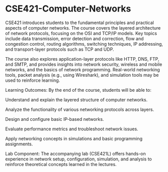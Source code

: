 # CSE421-Computer-Networks

CSE421 introduces students to the fundamental principles and practical aspects of computer networks. The course covers the layered architecture of network protocols, focusing on the OSI and TCP/IP models. Key topics include data transmission, error detection and correction, flow and congestion control, routing algorithms, switching techniques, IP addressing, and transport-layer protocols such as TCP and UDP.

The course also explores application-layer protocols like HTTP, DNS, FTP, and SMTP, and provides insights into network security, wireless and mobile networks, and the basics of network programming. Real-world networking tools, packet analysis (e.g., using Wireshark), and simulation tools may be used to reinforce learning.

Learning Outcomes:
By the end of the course, students will be able to:

Understand and explain the layered structure of computer networks.

Analyze the functionality of various networking protocols across layers.

Design and configure basic IP-based networks.

Evaluate performance metrics and troubleshoot network issues.

Apply networking concepts in simulations and basic programming assignments.

Lab Component:
The accompanying lab (CSE421L) offers hands-on experience in network setup, configuration, simulation, and analysis to reinforce theoretical concepts learned in the lectures.
